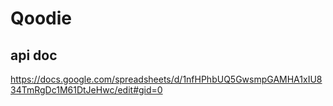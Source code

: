 # Qoodie
## api doc 
https://docs.google.com/spreadsheets/d/1nfHPhbUQ5GwsmpGAMHA1xIU834TmRgDc1M61DtJeHwc/edit#gid=0
